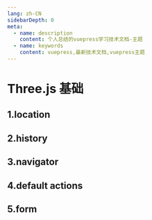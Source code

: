 ```yaml
---
lang: zh-CN
sidebarDepth: 0
meta:
  - name: description
    content: 个人总结的vuepress学习技术文档-主题
  - name: keywords
    content: vuepress,最新技术文档,vuepress主题
---
```


# Three.js 基础

## 1.location

## 2.history

## 3.navigator

## 4.default actions

## 5.form
